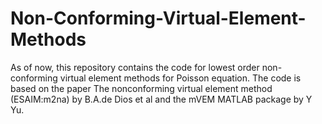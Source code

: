# Non-Conforming-Virtual-Element-Methods
As of now, this repository contains the code for lowest order non-conforming virtual element methods for Poisson equation. The code is based on the paper The nonconforming virtual element method (ESAIM:m2na) by B.A.de Dios et al
and the mVEM MATLAB package by Y Yu.
